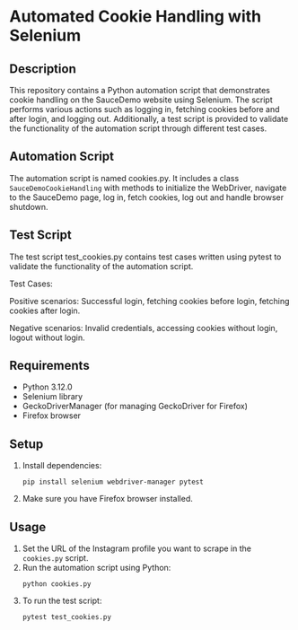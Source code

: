 # Automated Cookie Handling with Selenium

## Description
This repository contains a Python automation script that demonstrates cookie handling on the SauceDemo website using Selenium. The script performs various actions such as logging in, fetching cookies before and after login, and logging out. 
Additionally, a test script is provided to validate the functionality of the automation script through different test cases.

## Automation Script
The automation script is named cookies.py. It includes a class `SauceDemoCookieHandling` with methods to initialize the WebDriver, navigate to the SauceDemo page, log in, fetch cookies, log out and handle browser shutdown.

## Test Script
The test script test_cookies.py contains test cases written using pytest to validate the functionality of the automation script.

Test Cases:

Positive scenarios: Successful login, fetching cookies before login, fetching cookies after login.

Negative scenarios: Invalid credentials, accessing cookies without login, logout without login.

## Requirements
- Python 3.12.0
- Selenium library
- GeckoDriverManager (for managing GeckoDriver for Firefox)
- Firefox browser

## Setup

1. Install dependencies:
    ```
    pip install selenium webdriver-manager pytest
    ```
2. Make sure you have Firefox browser installed.

## Usage
1. Set the URL of the Instagram profile you want to scrape in the `cookies.py` script.
2. Run the automation script using Python:
    ```
    python cookies.py
    ```
3. To run the test script:
    ```
    pytest test_cookies.py
    ```

